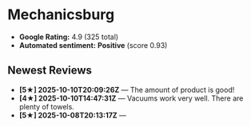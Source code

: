 # Mechanicsburg

- **Google Rating:** 4.9  (325 total)
- **Automated sentiment:** **Positive** (score 0.93)

## Newest Reviews
- **[5★] 2025-10-10T20:09:26Z** — The amount of product is good!
- **[4★] 2025-10-10T14:47:31Z** — Vacuums work very well. There are plenty of towels.
- **[5★] 2025-10-08T20:13:17Z** — 